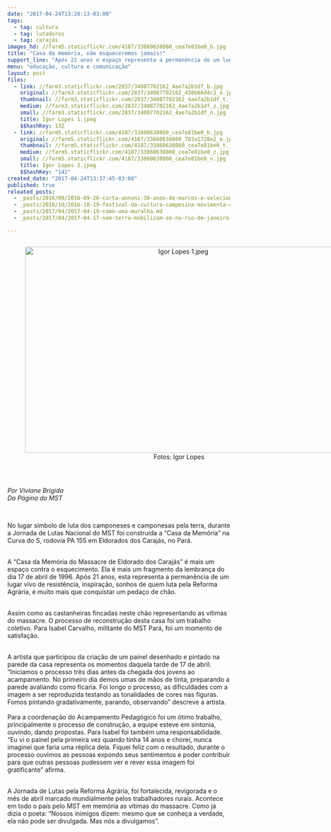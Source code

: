 ```yaml
---
date: "2017-04-24T13:28:13-03:00"
tags:
  - tag: cultura
  - tag: lutadores
  - tag: carajás
images_hd: //farm5.staticflickr.com/4187/33860638860_cea7e81be0_b.jpg
title: "Casa da memória, não esqueceremos jamais!"
support_line: "Após 21 anos o espaço representa a permanência de um lugar vivo de resistência, inspiração, sonhos de quem luta pela Reforma Agrária, é muito mais que conquistar um pedaço de chão\n\n"
menu: "educação, cultura e comunicação"
layout: post
files:
  - link: //farm3.staticflickr.com/2837/34087702162_4ae7a2b1df_b.jpg
    original: //farm3.staticflickr.com/2837/34087702162_438b66d4c3_o.jpg
    thumbnail: //farm3.staticflickr.com/2837/34087702162_4ae7a2b1df_t.jpg
    medium: //farm3.staticflickr.com/2837/34087702162_4ae7a2b1df_z.jpg
    small: //farm3.staticflickr.com/2837/34087702162_4ae7a2b1df_n.jpg
    title: Igor Lopes 1.jpeg
    $$hashKey: 13Z
  - link: //farm5.staticflickr.com/4187/33860638860_cea7e81be0_b.jpg
    original: //farm5.staticflickr.com/4187/33860638860_783a1728e2_o.jpg
    thumbnail: //farm5.staticflickr.com/4187/33860638860_cea7e81be0_t.jpg
    medium: //farm5.staticflickr.com/4187/33860638860_cea7e81be0_z.jpg
    small: //farm5.staticflickr.com/4187/33860638860_cea7e81be0_n.jpg
    title: Igor Lopes 2.jpeg
    $$hashKey: "142"
created_date: "2017-04-24T13:37:45-03:00"
published: true
releated_posts:
  - _posts/2016/09/2016-09-26-curta-annoni-30-anos-de-marcos-e-selecionado-para-seu-quarto-festival-no-pais.md
  - _posts/2016/10/2016-10-19-festival-da-cultura-campesina-movimenta-campo-do-meio.md
  - _posts/2017/04/2017-04-19-como-uma-muralha.md
  - _posts/2017/04/2017-04-17-sem-terra-mobilizam-se-no-rio-de-janeiro-neste-17-de-abril.md

---
```

<div style="text-align:center">
<figure class="image" style="display:inline-block"><img alt="Igor Lopes 1.jpeg" height="466" src="//farm3.staticflickr.com/2837/34087702162_4ae7a2b1df_b.jpg" width="700" />
<figcaption>Fotos: Igor Lopes&nbsp;</figcaption>
</figure>
</div>

<p>&nbsp;</p>

<p><em>Por Viviane Brigida<br />
Da P&aacute;gina do MST&nbsp;</em></p>

<p>&nbsp;</p>

<p>No lugar s&iacute;mbolo de luta dos camponeses e camponesas pela terra, durante a Jornada de Lutas Nacional do MST foi constru&iacute;da a &ldquo;Casa da Mem&oacute;ria&rdquo; na Curva do S, rodovia PA 155 em Eldorados dos Caraj&aacute;s, no Par&aacute;. &nbsp;</p>

<p><br />
A &ldquo;Casa da Mem&oacute;ria do Massacre de Eldorado dos Caraj&aacute;s&rdquo; &eacute; mais um espa&ccedil;o contra o esquecimento. Ela &eacute; mais um fragmento da lembran&ccedil;a do dia 17 de abril de 1996. Ap&oacute;s 21 anos, esta representa a perman&ecirc;ncia de um lugar vivo de resist&ecirc;ncia, inspira&ccedil;&atilde;o, sonhos de quem luta pela Reforma Agr&aacute;ria, &eacute; muito mais que conquistar um peda&ccedil;o de ch&atilde;o.</p>

<p><br />
Assim como as castanheiras fincadas neste ch&atilde;o representando as v&iacute;timas do massacre. O processo de reconstru&ccedil;&atilde;o desta casa foi um trabalho coletivo. Para Isabel Carvalho, militante do MST Par&aacute;, foi um momento de satisfa&ccedil;&atilde;o.</p>

<p><br />
A artista que participou da cria&ccedil;&atilde;o de um painel desenhado e pintado na parede da casa representa os momentos daquela tarde de 17 de abril. &ldquo;Iniciamos o processo tr&ecirc;s dias antes da chegada dos jovens ao acampamento. No primeiro dia demos umas de m&atilde;os de tinta, preparando a parede avaliando como ficaria. Foi longo o processo, as dificuldades com a imagem a ser reproduzida testando as tonalidades de cores nas figuras. Fomos pintando gradativamente, parando, observando&rdquo; descreve a artista.<br />
<br />
Para a coordena&ccedil;&atilde;o do Acampamento Pedag&oacute;gico foi um &oacute;timo trabalho, principalmente o processo de constru&ccedil;&atilde;o, a equipe esteve em sintonia, ouvindo, dando propostas. Para Isabel foi tamb&eacute;m uma responsabilidade. &ldquo;Eu vi o painel pela primeira vez quando tinha 14 anos e chorei, nunca imaginei que faria uma r&eacute;plica dela. Fiquei feliz com o resultado, durante o processo ouvimos as pessoas expondo seus sentimentos e poder contribuir para que outras pessoas pudessem ver e rever essa imagem foi gratificante&rdquo; afirma.</p>

<p><br />
A Jornada de Lutas pela Reforma Agr&aacute;ria, foi fortalecida, revigorada e o m&ecirc;s de abril marcado mundialmente pelos trabalhadores rurais. Acontece em todo o pa&iacute;s pelo MST em mem&oacute;ria as v&iacute;timas do massacre. Como j&aacute; dizia o poeta: &ldquo;Nossos inimigos dizem: mesmo que se conhe&ccedil;a a verdade, ela n&atilde;o pode ser divulgada. Mas n&oacute;s a divulgamos&quot;.</p>

<p>&nbsp;</p>
